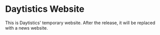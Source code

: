# Daytistics Website

This is Daytistics' temporary website. After the release, it will be replaced with a news website.
